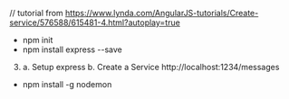 // tutorial from https://www.lynda.com/AngularJS-tutorials/Create-service/576588/615481-4.html?autoplay=true


* npm init
* npm install express --save

3.
    a. Setup express
    b. Create a Service 
        http://localhost:1234/messages
        

* npm install -g nodemon
